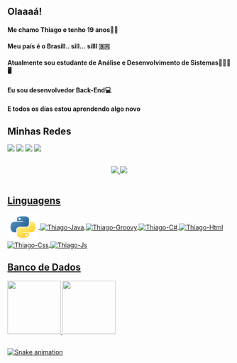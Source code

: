 
<div>
  <h2>Olaaaá!</h2>
  <h4>Me chamo Thiago e tenho 19 anos🧑🏻</h4>
  <h4>Meu país é o Brasill.. sill... silll 🇧🇷</h4>
  <h4>Atualmente sou estudante de Análise e Desenvolvimento de Sistemas👨🏻‍💻🖥</h4>
  <h4>Eu sou desenvolvedor Back-End💻</h4>
  <h4>E todos os dias estou aprendendo algo novo</h4>
</div>

##

<div>
  <h2>Minhas Redes</h2>
  <a href="https://github.com/ThiMonteiro" target="_blank"><img src="https://img.shields.io/badge/GitHub-100000?style=for-the-badge&logo=github&logoColor=white" target="_blank"></a>
  <a href="https://www.linkedin.com/in/thiago-monteiro-7286b2226" target="_blank"><img src="https://img.shields.io/badge/-LinkedIn-%230077B5?style=for-the-badge&logo=linkedin&logoColor=white" target="_blank"></a>
  <a href="https://instagram.com/thiagoomoonteiroo" target="_blank"><img src="https://img.shields.io/badge/-Instagram-%23E4405F?style=for-the-badge&logo=instagram&logoColor=white" target="_blank"></a>
  <a href = "mailto:thiago.gsenior@gmail.com"><img src="https://img.shields.io/badge/-Gmail-%23333?style=for-the-badge&logo=gmail&logoColor=white" target="_blank"></a>
  
</div>

##

<div align="center">
  <a href="https://github.com/ThiMonteiro">
  <img height="180em" src="https://github-readme-stats.vercel.app/api?username=ThiMonteiro&show_icons=true&theme=darcka&include_all_commits=true&count_private=true"/>
  <img height="180em" src="https://github-readme-stats.vercel.app/api/top-langs/?username=ThiMonteiro&layout=compact&langs_count=7&theme=darck"/>
  
</div>
  
  
<div style="display: inline_block"><br>
  <h2>Linguagens</h2>
  <img align="center" alt="Thiago-Python" height="60" width="70" src="https://raw.githubusercontent.com/devicons/devicon/master/icons/python/python-original.svg">
  <img align="center" alt="Thiago-Java" height="60" width="70" src="https://cdn.jsdelivr.net/gh/devicons/devicon/icons/java/java-original-wordmark.svg">
  <img align="center" alt="Thiago-Groovy" height="60" width="70" src="https://cdn.jsdelivr.net/gh/devicons/devicon/icons/groovy/groovy-original.svg">
  <img align="center" alt="Thiago-C#" height="60" width="70" src="https://cdn.jsdelivr.net/gh/devicons/devicon/icons/csharp/csharp-original.svg">
  <img align="center" alt="Thiago-Html" height="60" width="70" src="https://cdn.jsdelivr.net/gh/devicons/devicon/icons/html5/html5-original-wordmark.svg" />
  <img align="center" alt="Thiago-Css" height="60" width="70" src="https://cdn.jsdelivr.net/gh/devicons/devicon/icons/css3/css3-original-wordmark.svg" />
  <img align="center" alt="Thiago-Js" height="60" width="70" src="https://cdn.jsdelivr.net/gh/devicons/devicon/icons/javascript/javascript-original.svg" />

</div>


<div>
  <h2>Banco de Dados</h2>
  
  <img src="https://github.com/ThiMonteiro/ThiMonteiro/assets/96743366/d9b7c314-7f38-4cd7-95ce-0f11136b4124" height="120" width="120">
  <img src="https://github.com/ThiMonteiro/ThiMonteiro/assets/96743366/607d2bb8-ac15-4714-b4a4-26892417f301" height="120" width="120">


</div>

##
  
<div> 

  ![Snake animation](https://github.com/ThiMonteiro/ThiMonteiro/blob/output/github-contribution-grid-snake.svg)
 
</div>
